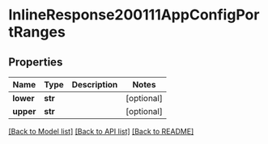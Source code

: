 # InlineResponse200111AppConfigPortRanges

## Properties
Name | Type | Description | Notes
------------ | ------------- | ------------- | -------------
**lower** | **str** |  | [optional] 
**upper** | **str** |  | [optional] 

[[Back to Model list]](../README.md#documentation-for-models) [[Back to API list]](../README.md#documentation-for-api-endpoints) [[Back to README]](../README.md)

